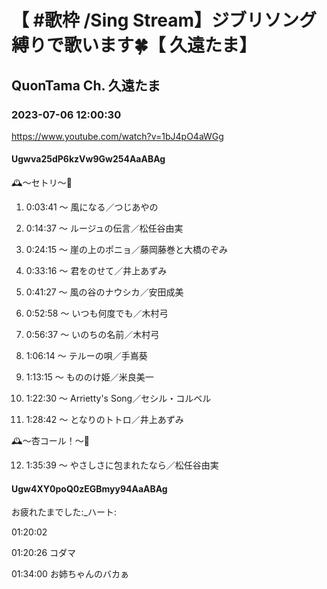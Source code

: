 # 【 #歌枠 /Sing Stream】ジブリソング縛りで歌います🍀【 久遠たま】

## QuonTama Ch. 久遠たま

### 2023-07-06 12:00:30

https://www.youtube.com/watch?v=1bJ4pO4aWGg

#### Ugwva25dP6kzVw9Gw254AaABAg

🕰～セトリ～🥀



01. 0:03:41 ～ 風になる／つじあやの



02. 0:14:37 ～ ルージュの伝言／松任谷由実



03. 0:24:15 ～ 崖の上のポニョ／藤岡藤巻と大橋のぞみ



04. 0:33:16 ～ 君をのせて／井上あずみ



05. 0:41:27 ～ 風の谷のナウシカ／安田成美



06. 0:52:58 ～ いつも何度でも／木村弓



07. 0:56:37 ～ いのちの名前／木村弓



08. 1:06:14 ～ テルーの唄／手嶌葵



09. 1:13:15 ～ もののけ姫／米良美一



10. 1:22:30 ～ Arrietty's Song／セシル・コルベル



11. 1:28:42 ～ となりのトトロ／井上あずみ



🕰～杏コール！～🥀



12. 1:35:39 ～ やさしさに包まれたなら／松任谷由実



#### Ugw4XY0poQ0zEGBmyy94AaABAg

お疲れたまでした:_ハート:

01:20:02 

01:20:26 コダマ

01:34:00 お姉ちゃんのバカぁ

